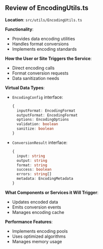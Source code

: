 ## Review of EncodingUtils.ts

**Location**: `src/utils/EncodingUtils.ts`

**Functionality**:
- Provides data encoding utilities
- Handles format conversions
- Implements encoding standards

**How the User or Site Triggers the Service**:
- Direct encoding calls
- Format conversion requests
- Data sanitization needs

**Virtual Data Types**:
- `EncodingConfig` interface:
  ```typescript
  {
    inputFormat: EncodingFormat
    outputFormat: EncodingFormat
    options: EncodingOptions
    validation: boolean
    sanitize: boolean
  }
  ```
- `ConversionResult` interface:
  ```typescript
  {
    input: string
    output: string
    format: string
    success: boolean
    errors: string[]
    metadata: EncodingMetadata
  }
  ```

**What Components or Services it Will Trigger**:
- Updates encoded data
- Emits conversion events
- Manages encoding cache

**Performance Features**:
- Implements encoding pools
- Uses optimized algorithms
- Manages memory usage
